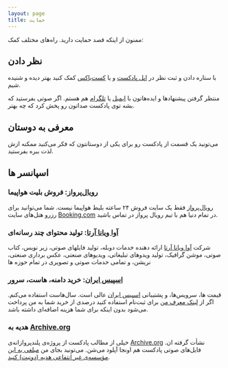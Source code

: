 ```yaml
---
layout: page
title: حمایت
---
```

ممنون از اینکه قصد حمایت دارید. راه‌های مختلف کمک:

## نظر دادن

با ستاره دادن و ثبت نظر در [اپل پادکست](https://itunes.apple.com/us/podcast/%D9%85-%D8%AD%D8%B3%D9%86/id1431035380?mt=2) و یا [کست‌باکس](https://castbox.fm/channel/%D9%85%D9%90%D8%AD%D8%B3%D9%86-id1446853) کمک کنید بهتر دیده و شنیده شیم.

منتظر گرفتن پیشنهادها و ایده‌هاتون با [ایمیل](mailto:me@mehsen.com) یا [تلگرام](https://t.me/mehsend/) هم هستم. اگر صوتی بفرستید که بشه توی پادکست صداتون رو پخش کرد که چه بهتر.

## معرفی به دوستان

می‌تونید یک قسمت از پادکست رو برای یکی از دوستانتون که فکر می‌کنید ممکنه ازش لذت ببره بفرستید.

## اسپانسر ها

### [رویال‌پرواز](http://royalparvaz.com): فروش بلیت هواپیما

[رویال‌پرواز](http://royalparvaz.com) فقط یک سایت فروش ۲۴ ساعته بلیط هواپیما نیست. شما می‌توانید برای رزرو هتل‌های سایت [Booking.com](https://www.booking.com/) در تمام دنیا هم با تیم رویال پرواز در تماس باشید.

### [آوا ویانا آرتا](https://avaviana.com): تولید محتوای چند رسانه‌ای

شرکت [آوا ویانا آرتا](https://avaviana.com) ارائه دهنده خدمات دوبله، تولید فایلهای صوتی، زیر نویس، کتاب صوتی، موشن گرافیک، تولید ویدوهای تبلیغاتی، ویدیوهای صنعتی، عکس برداری صنعتی، نریشن، و تمامی خدمات صوتی و تصویری در تمام حوزه ها

### [اسپیس ایران](https://portal.spaceiran.com/aff.php?aff=221): خرید دامنه، هاست، سرور

قیمت ها، سرویس‌ها، و پشتیبانی [اسپیس ایران](https://portal.spaceiran.com/aff.php?aff=221) عالی است. سال‌هاست استفاده می‌کنم. اگر از [لینک معرف من](https://portal.spaceiran.com/aff.php?aff=221) برای ثبت‌نام استفاده کنید درصدی از خرید شما به من پرداخت می‌شود بدون اینکه برای شما هزینه اضافه‌ای داشته باشد.

### هدیه به [Archive.org](https://archive.org)

خیلی از مطالب پادکست از پروژه‌ی پلندپروازانه‌ی [Archive.org](https://archive.org/) نشأت گرفته ان. فایل‌های صوتی پادکست هم اونجا آپلود می‌شن. می‌تونید بجای من [مبلغی به این مؤسسه‌ی غیر انتفاعی هدیه (دونیت) کنید](https://archive.org/donate/).


